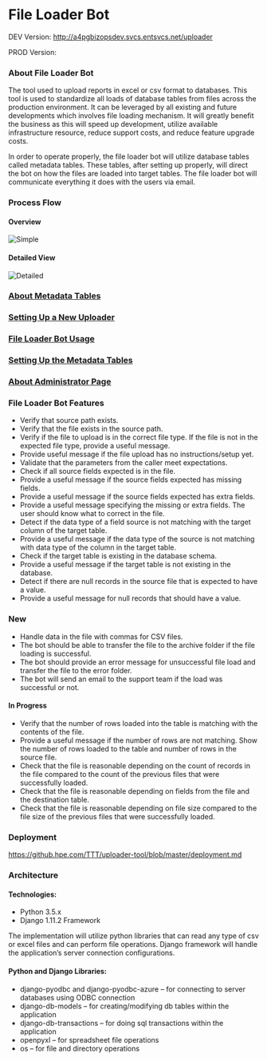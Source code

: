 # File Loader Bot

DEV Version: http://a4pgbizopsdev.svcs.entsvcs.net/uploader

PROD Version:

### About File Loader Bot

The tool used to upload reports in excel or csv format to databases. This tool is used to standardize all loads of database tables from files across the production environment. It can be leveraged by all existing and future developments which involves file loading mechanism. It will greatly benefit the business as this will speed up development, utilize available infrastructure resource, reduce support costs, and reduce feature upgrade costs.

In order to operate properly, the file loader bot will utilize database tables called metadata tables. These tables, after setting up properly, will direct the bot on how the files are loaded into target tables. The file loader bot will communicate everything it does with the users via email.

### Process Flow

#### Overview
![Simple](https://github.hpe.com/TTT/uploader-tool/blob/master/images/simple.png)

#### Detailed View
![Detailed](https://github.hpe.com/TTT/uploader-tool/blob/master/images/detailed.png)

### [About Metadata Tables](https://github.hpe.com/TTT/uploader-tool/blob/master/metadata-tables.md)

### [Setting Up a New Uploader](https://github.hpe.com/TTT/uploader-tool/blob/master/setup-new-uploader.md)

### [File Loader Bot Usage](https://github.hpe.com/TTT/uploader-tool/blob/master/file-loader-bot-usage.md)

### [Setting Up the Metadata Tables](https://github.hpe.com/TTT/uploader-tool/blob/master/setup-metadata-tables.md)

### [About Administrator Page](https://github.hpe.com/TTT/uploader-tool/blob/master/setup-django-admin.md)

### File Loader Bot Features

* Verify that source path exists.
* Verify that the file exists in the source path.
* Verify if the file to upload is in the correct file type. If the file is not in the expected file type, provide a useful message.
* Provide useful message if the file upload has no instructions/setup yet.
* Validate that the parameters from the caller meet expectations.
* Check if all source fields expected is in the file.
* Provide a useful message if the source fields expected has missing fields.
* Provide a useful message if the source fields expected has extra fields.
* Provide a useful message specifying the missing or extra fields. The user should know what to correct in the file.
* Detect if the data type of a field source is not matching with the target column of the target table.
* Provide a useful message if the data type of the source is not matching with data type of the column in the target table.
* Check if the target table is existing in the database schema.
* Provide a useful message if the target table is not existing in the database.
* Detect if there are null records in the source file that is expected to have a value.
* Provide a useful message for null records that should have a value.

### New

* Handle data in the file with commas for CSV files.
* The bot should be able to transfer the file to the archive folder if the file loading is successful.
* The bot should provide an error message for unsuccessful file load and transfer the file to the error folder.
* The bot will send an email to the support team if the load was successful or not.

#### In Progress
* Verify that the number of rows loaded into the table is matching with the contents of the file.
* Provide a useful message if the number of rows are not matching. Show the number of rows loaded to the table and number of rows in the source file.
* Check that the file is reasonable depending on the count of records in the file compared to the count of the previous files that were successfully loaded.
* Check that the file is reasonable depending on fields from the file and the destination table.
* Check that the file is reasonable depending on file size compared to the file size of the previous files that were successfully loaded.

### Deployment

https://github.hpe.com/TTT/uploader-tool/blob/master/deployment.md

### Architecture
#### Technologies:
* Python 3.5.x
* Django 1.11.2 Framework

The implementation will utilize python libraries that can read any type of csv or excel files and can perform file operations. Django framework will handle the application’s server connection configurations.

#### Python and Django Libraries:
* django-pyodbc and django-pyodbc-azure – for connecting to server databases using ODBC connection
* django-db-models – for creating/modifying db tables within the application
* django-db-transactions – for doing sql transactions within the application
* openpyxl – for spreadsheet file operations
* os – for file and directory operations